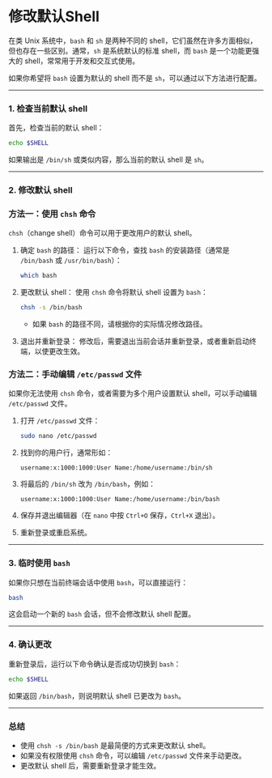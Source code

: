 # 修改默认Shell

在类 Unix 系统中，`bash` 和 `sh` 是两种不同的 shell，它们虽然在许多方面相似，但也存在一些区别。通常，`sh` 是系统默认的标准 shell，而 `bash` 是一个功能更强大的 shell，常常用于开发和交互式使用。

如果你希望将 `bash` 设置为默认的 shell 而不是 `sh`，可以通过以下方法进行配置。

---

### **1. 检查当前默认 shell**

首先，检查当前的默认 shell：

```bash
echo $SHELL

```

如果输出是 `/bin/sh` 或类似内容，那么当前的默认 shell 是 `sh`。

---

### **2. 修改默认 shell**

### **方法一：使用 `chsh` 命令**

`chsh`（change shell）命令可以用于更改用户的默认 shell。

1. 确定 `bash` 的路径：
运行以下命令，查找 `bash` 的安装路径（通常是 `/bin/bash` 或 `/usr/bin/bash`）：
    
    ```bash
    which bash
    
    ```
    
2. 更改默认 shell：
使用 `chsh` 命令将默认 shell 设置为 `bash`：
    
    ```bash
    chsh -s /bin/bash
    
    ```
    
    - 如果 `bash` 的路径不同，请根据你的实际情况修改路径。
3. 退出并重新登录：
修改后，需要退出当前会话并重新登录，或者重新启动终端，以使更改生效。

### **方法二：手动编辑 `/etc/passwd` 文件**

如果你无法使用 `chsh` 命令，或者需要为多个用户设置默认 shell，可以手动编辑 `/etc/passwd` 文件。

1. 打开 `/etc/passwd` 文件：
    
    ```bash
    sudo nano /etc/passwd
    
    ```
    
2. 找到你的用户行，通常形如：
    
    ```
    username:x:1000:1000:User Name:/home/username:/bin/sh
    
    ```
    
3. 将最后的 `/bin/sh` 改为 `/bin/bash`，例如：
    
    ```
    username:x:1000:1000:User Name:/home/username:/bin/bash
    
    ```
    
4. 保存并退出编辑器（在 `nano` 中按 `Ctrl+O` 保存，`Ctrl+X` 退出）。
5. 重新登录或重启系统。

---

### **3. 临时使用 `bash`**

如果你只想在当前终端会话中使用 `bash`，可以直接运行：

```bash
bash

```

这会启动一个新的 `bash` 会话，但不会修改默认 shell 配置。

---

### **4. 确认更改**

重新登录后，运行以下命令确认是否成功切换到 `bash`：

```bash
echo $SHELL

```

如果返回 `/bin/bash`，则说明默认 shell 已更改为 `bash`。

---

### **总结**

- 使用 `chsh -s /bin/bash` 是最简便的方式来更改默认 shell。
- 如果没有权限使用 `chsh` 命令，可以编辑 `/etc/passwd` 文件来手动更改。
- 更改默认 shell 后，需要重新登录才能生效。